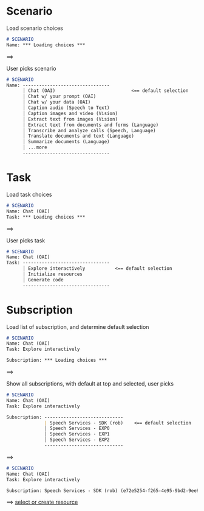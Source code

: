 # Scenario

Load scenario choices

```markdown
# SCENARIO
Name: *** Loading choices ***
```

==>

User picks scenario

```markdown
# SCENARIO
Name: --------------------------------
      │ Chat (OAI)                            <== default selection
      │ Chat w/ your prompt (OAI)
      │ Chat w/ your data (OAI)
      │ Caption audio (Speech to Text)
      │ Caption images and video (Vision)
      │ Extract text from images (Vision)
      │ Extract text from documents and forms (Language)
      │ Transcribe and analyze calls (Speech, Language)
      │ Translate documents and text (Language)
      │ Summarize documents (Language)
      │ ...more
      --------------------------------
```

# Task

Load task choices

```markdown
# SCENARIO
Name: Chat (OAI)
Task: *** Loading choices ***
```

==>

User picks task

```markdown
# SCENARIO
Name: Chat (OAI)
Task: --------------------------------
      │ Explore interactively           <== default selection
      │ Initialize resources
      │ Generate code
      --------------------------------
```

# Subscription

Load list of subscription, and determine default selection

```markdown
# SCENARIO
Name: Chat (OAI)
Task: Explore interactively

Subscription: *** Loading choices ***
```

==>

Show all subscriptions, with default at top and selected, user picks

```markdown
# SCENARIO
Name: Chat (OAI)
Task: Explore interactively

Subscription: -----------------------------
              | Speech Services - SDK (rob)    <== default selection
              │ Speech Services - EXP0
              │ Speech Services - EXP1
              │ Speech Services - EXP2
              -----------------------------
```

==>

```markdown
# SCENARIO
Name: Chat (OAI)
Task: Explore interactively

Subscription: Speech Services - SDK (rob) (e72e5254-f265-4e95-9bd2-9ee8e7329051)
```

==> [select or create resource](flow-sub-1.1-ai-select-or-create-resource.md)